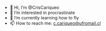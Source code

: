 - 👋 Hi, I’m @CrisCariqueo
- 👀 I’m interested in procrastinate
- 🌱 I’m currently learning how to fly
- 📫 How to reach me:
  c.cariqueo@ufromail.cl
